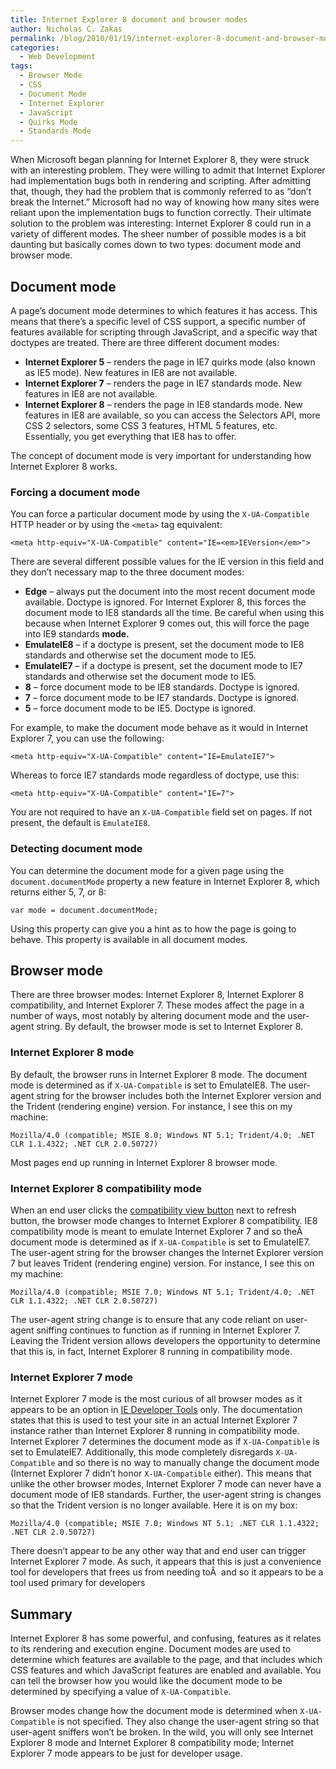 ```yaml
---
title: Internet Explorer 8 document and browser modes
author: Nicholas C. Zakas
permalink: /blog/2010/01/19/internet-explorer-8-document-and-browser-modes/
categories:
  - Web Development
tags:
  - Browser Mode
  - CSS
  - Document Mode
  - Internet Explorer
  - JavaScript
  - Quirks Mode
  - Standards Mode
---
```

When Microsoft began planning for Internet Explorer 8, they were struck with an interesting problem. They were willing to admit that Internet Explorer had implementation bugs both in rendering and scripting. After admitting that, though, they had the problem that is commonly referred to as &#8220;don&#8217;t break the Internet.&#8221; Microsoft had no way of knowing how many sites were reliant upon the implementation bugs to function correctly. Their ultimate solution to the problem was interesting: Internet Explorer 8 could run in a variety of different modes. The sheer number of possible modes is a bit daunting but basically comes down to two types: document mode and browser mode.

## Document mode

A page&#8217;s document mode determines to which features it has access. This means that there&#8217;s a specific level of CSS support, a specific number of features available for scripting through JavaScript, and a specific way that doctypes are treated. There are three different document modes:

  * **Internet Explorer 5** &#8211; renders the page in IE7 quirks mode (also known as IE5 mode). New features in IE8 are not available.
  * **Internet Explorer 7** &#8211; renders the page in IE7 standards mode. New features in IE8 are not available.
  * **Internet Explorer 8** &#8211; renders the page in IE8 standards mode. New features in IE8 are available, so you can access the Selectors API, more CSS 2 selectors, some CSS 3 features, HTML 5 features, etc. Essentially, you get everything that IE8 has to offer.

The concept of document mode is very important for understanding how Internet Explorer 8 works.

### Forcing a document mode

You can force a particular document mode by using the `X-UA-Compatible` HTTP header or by using the `<meta>` tag equivalent:

    <meta http-equiv="X-UA-Compatible" content="IE=<em>IEVersion</em>">

There are several different possible values for the IE version in this field and they don&#8217;t necessary map to the three document modes:

  * **Edge** &#8211; always put the document into the most recent document mode available. Doctype is ignored. For Internet Explorer 8, this forces the document mode to IE8 standards all the time. Be careful when using this because when Internet Explorer 9 comes out, this will force the page into IE9 standards **mode.**
  * **EmulateIE8** &#8211; if a doctype is present, set the document mode to IE8 standards and otherwise set the document mode to IE5.
  * **EmulateIE7** &#8211; if a doctype is present, set the document mode to IE7 standards and otherwise set the document mode to IE5.
  * **8** &#8211; force document mode to be IE8 standards. Doctype is ignored.
  * **7** &#8211; force document mode to be IE7 standards. Doctype is ignored.
  * **5** &#8211; force document mode to be IE5. Doctype is ignored.

For example, to make the document mode behave as it would in Internet Explorer 7, you can use the following:

    <meta http-equiv="X-UA-Compatible" content="IE=EmulateIE7">

Whereas to force IE7 standards mode regardless of doctype, use this:

    <meta http-equiv="X-UA-Compatible" content="IE=7">

You are not required to have an `X-UA-Compatible` field set on pages. If not present, the default is `EmulateIE8`.

### Detecting document mode

You can determine the document mode for a given page using the `document.documentMode` property a new feature in Internet Explorer 8, which returns either 5, 7, or 8:

    var mode = document.documentMode;

Using this property can give you a hint as to how the page is going to behave. This property is available in all document modes.

## Browser mode

There are three browser modes: Internet Explorer 8, Internet Explorer 8 compatibility, and Internet Explorer 7. These modes affect the page in a number of ways, most notably by altering document mode and the user-agent string. By default, the browser mode is set to Internet Explorer 8.

### Internet Explorer 8 mode

By default, the browser runs in Internet Explorer 8 mode. The document mode is determined as if `X-UA-Compatible` is set to EmulateIE8. The user-agent string for the browser includes both the Internet Explorer version and the Trident (rendering engine) version. For instance, I see this on my machine:

    Mozilla/4.0 (compatible; MSIE 8.0; Windows NT 5.1; Trident/4.0; .NET CLR 1.1.4322; .NET CLR 2.0.50727)

Most pages end up running in Internet Explorer 8 browser mode.

### Internet Explorer 8 compatibility mode

When an end user clicks the [compatibility view button][1] next to refresh button, the browser mode changes to Internet Explorer 8 compatibility. IE8 compatibility mode is meant to emulate Internet Explorer 7 and so theÂ  document mode is determined as if `X-UA-Compatible` is set to EmulateIE7. The user-agent string for the browser changes the Internet Explorer version 7 but leaves Trident (rendering engine) version. For instance, I see this on my machine:

    Mozilla/4.0 (compatible; MSIE 7.0; Windows NT 5.1; Trident/4.0; .NET CLR 1.1.4322; .NET CLR 2.0.50727)

The user-agent string change is to ensure that any code reliant on user-agent sniffing continues to function as if running in Internet Explorer 7. Leaving the Trident version allows developers the opportunity to determine that this is, in fact, Internet Explorer 8 running in compatibility mode.

### Internet Explorer 7 mode

Internet Explorer 7 mode is the most curious of all browser modes as it appears to be an option in [IE Developer Tools][2] only. The documentation states that this is used to test your site in an actual Internet Explorer 7 instance rather than Internet Explorer 8 running in compatibility mode. Internet Explorer 7 determines the document mode as if `X-UA-Compatible` is set to EmulateIE7. Additionally, this mode completely disregards `X-UA-Compatible` and so there is no way to manually change the document mode (Internet Explorer 7 didn&#8217;t honor `X-UA-Compatible` either). This means that unlike the other browser modes, Internet Explorer 7 mode can never have a document mode of IE8 standards. Further, the user-agent string is changes so that the Trident version is no longer available. Here it is on my box:

    Mozilla/4.0 (compatible; MSIE 7.0; Windows NT 5.1; .NET CLR 1.1.4322; .NET CLR 2.0.50727)

There doesn&#8217;t appear to be any other way that and end user can trigger Internet Explorer 7 mode. As such, it appears that this is just a convenience tool for developers that frees us from needing toÂ  and so it appears to be a tool used primary for developers

## Summary

Internet Explorer 8 has some powerful, and confusing, features as it relates to its rendering and execution engine. Document modes are used to determine which features are available to the page, and that includes which CSS features and which JavaScript features are enabled and available. You can tell the browser how you would like the document mode to be determined by specifying a value of `X-UA-Compatible`.

Browser modes change how the document mode is determined when `X-UA-Compatible` is not specified. They also change the user-agent string so that user-agent sniffers won&#8217;t be broken. In the wild, you will only see Internet Explorer 8 mode and Internet Explorer 8 compatibility mode; Internet Explorer 7 mode appears to be just for developer usage.

 [1]: http://www.microsoft.com/uk/windows/internet-explorer/features/enhanced-navigation.aspx
 [2]: http://msdn.microsoft.com/en-us/library/dd565626%28VS.85%29.aspx#browserModeMenu
